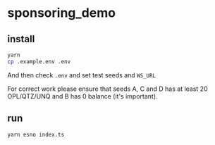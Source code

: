 # sponsoring_demo

## install
```bash
yarn
cp .example.env .env
```

And then check `.env` and set test seeds and `WS_URL`

For correct work please ensure that seeds A, C and D has at least 20 OPL/QTZ/UNQ and B has 0 balance (it's important).

## run
```bash
yarn esno index.ts
```
